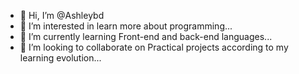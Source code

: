 - 👋 Hi, I’m @Ashleybd
- 👀 I’m interested in learn more about programming...
- 🌱 I’m currently learning Front-end and back-end languages...
- 💞️ I’m looking to collaborate on Practical projects according to my learning evolution...

<!---
Ashleybd/Ashleybd is a ✨ special ✨ repository because its `README.md` (this file) appears on your GitHub profile.
You can click the Preview link to take a look at your changes.
--->
